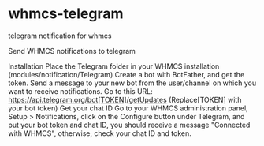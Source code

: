 # whmcs-telegram
telegram notification for whmcs


Send WHMCS notifications to telegram

Installation
Place the Telegram folder in your WHMCS installation (modules/notification/Telegram)
Create a bot with BotFather, and get the token.
Send a message to your new bot from the user/channel on which you want to receive notifications.
Go to this URL: https://api.telegram.org/bot[TOKEN]/getUpdates (Replace[TOKEN] with your bot token)
Get your chat ID
Go to your WHMCS administration panel, Setup > Notifications, click on the Configure button under Telegram, and put your bot token and chat ID, you should receive a message "Connected with WHMCS", otherwise, check your chat ID and token.
